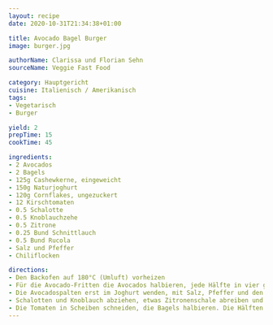 ```yaml
---
layout: recipe
date: 2020-10-31T21:34:38+01:00

title: Avocado Bagel Burger
image: burger.jpg

authorName: Clarissa und Florian Sehn
sourceName: Veggie Fast Food

category: Hauptgericht
cuisine: Italienisch / Amerikanisch
tags:
- Vegetarisch
- Burger

yield: 2
prepTime: 15
cookTime: 45

ingredients:
- 2 Avocados
- 2 Bagels
- 125g Cashewkerne, eingeweicht
- 150g Naturjoghurt
- 120g Cornflakes, ungezuckert
- 12 Kirschtomaten
- 0.5 Schalotte
- 0.5 Knoblauchzehe
- 0.5 Zitrone
- 0.25 Bund Schnittlauch 
- 0.5 Bund Rucola
- Salz und Pfeffer
- Chiliflocken

directions:
- Den Backofen auf 180°C (Umluft) vorheizen
- Für die Avocado-Fritten die Avocados halbieren, jede Hälfte in vier gleich große Spalten schneiden. Den Naturjoghurt in einer flachen Schüssel glatt rühren. Die Cornflakes mit den Händen grob zerdrücken und in eine zweite flache Schüssel füllen.
- Die Avocadospalten erst im Joghurt wenden, mit Salz, Pfeffer und den Chiliflocken bestreuen. Danach in den Cornflakes wenden und auf einem mit Backpapier ausgelegten Backblech verteilen. Zwanzig Minuten knusprig backen. Nach der Hälfte der Zeit die Spalten wenden.
- Schalotten und Knoblauch abziehen, etwas Zitronenschale abreiben und den Saft auspressen. Den Schnittlauch in feine Ringe schneiden. Die eingeweichten Cashewkerne mit der Einweichflüssigkeit, Schalotte, Knoblauchzehe, einer Messerspitze Zitronenschale und 1 1/2 EL Zitronensaft im Mixer pürieren, bis eine feste Masse entsteht und diese mit Salz, Pfeffer und den Schnittlauchringen abschmecken.
- Die Tomaten in Scheiben schneiden, die Bagels halbieren. Die Hälften großzügig mit der Zitronen-Cashew Mousse bestreichen, mit Tomate Rucola und Avocado-Fritten belegen und servieren.
---
```

